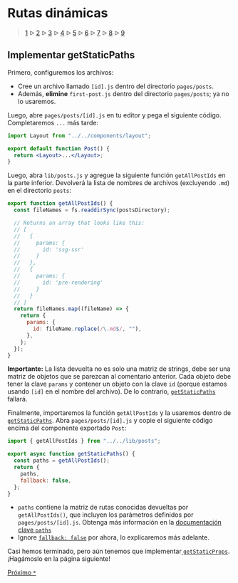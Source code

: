 # Rutas dinámicas

> [1](./1.md) &#5125; [2](./2.md) &#5125; [3](./3.md) &#5125; [4](./4.md) &#5125; [5](./5.md) &#5125; [6](./6.md) &#5125; [7](./7.md) &#5125; [8](./8.md) &#5125; [9](./9.md)

## Implementar getStaticPaths

Primero, configuremos los archivos:

- Cree un archivo llamado `[id].js` dentro del directorio `pages/posts`.
- Además, **elimine** `first-post.js` dentro del directorio `pages/posts`; ya no lo usaremos.

Luego, abre `pages/posts/[id].js` en tu editor y pega el siguiente código. Completaremos `...` más tarde:

```jsx
import Layout from "../../components/layout";

export default function Post() {
  return <Layout>...</Layout>;
}
```

Luego, abra `lib/posts.js` y agregue la siguiente función `getAllPostIds` en la parte inferior. Devolverá la lista de nombres de archivos (excluyendo `.md`) en el directorio `posts`:

```jsx
export function getAllPostIds() {
  const fileNames = fs.readdirSync(postsDirectory);

  // Returns an array that looks like this:
  // [
  //   {
  //     params: {
  //       id: 'ssg-ssr'
  //     }
  //   },
  //   {
  //     params: {
  //       id: 'pre-rendering'
  //     }
  //   }
  // ]
  return fileNames.map((fileName) => {
    return {
      params: {
        id: fileName.replace(/\.md$/, ""),
      },
    };
  });
}
```

**Importante:** La lista devuelta no es solo una matriz de strings, debe ser una matriz de objetos que se parezcan al comentario anterior. Cada objeto debe tener la clave `params` y contener un objeto con la clave `id` (porque estamos usando `[id]` en el nombre del archivo). De lo contrario, [`getStaticPaths`](https://nextjs.org/docs/basic-features/data-fetching#getstaticpaths-static-generation) fallará.

Finalmente, importaremos la función `getAllPostIds` y la usaremos dentro de [`getStaticPaths`](https://nextjs.org/docs/basic-features/data-fetching#getstaticpaths-static-generation). Abra `pages/posts/[id].js` y copie el siguiente código encima del componente exportado `Post`:

```jsx
import { getAllPostIds } from "../../lib/posts";

export async function getStaticPaths() {
  const paths = getAllPostIds();
  return {
    paths,
    fallback: false,
  };
}
```

- `paths` contiene la matriz de rutas conocidas devueltas por `getAllPostIds()`, que incluyen los parámetros definidos por `pages/posts/[id].js`. Obtenga más información en la [documentación clave `paths`](https://nextjs.org/docs/basic-features/data-fetching#the-paths-key-required)
- Ignore [`fallback: false`](https://nextjs.org/docs/basic-features/data-fetching#fallback-false) por ahora, lo explicaremos más adelante.

Casi hemos terminado, pero aún tenemos que implementar[ `getStaticProps`](https://nextjs.org/docs/basic-features/data-fetching#getstaticprops-static-generation). ¡Hagámoslo en la página siguiente!

[Próximo &#707;](./5.md)
